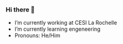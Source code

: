 ### Hi there 👋

- I’m currently working at CESI La Rochelle
- I’m currently learning engeneering
- Pronouns: He/Him
